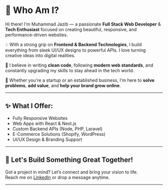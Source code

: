 # 🚀 Who Am I?

Hi there! I'm Muhammad Jazib — a passionate **Full Stack Web Developer** & **Tech Enthusiast** focused on creating beautiful, responsive, and performance-driven websites.  

💡 With a strong grip on **Frontend & Backend Technologies**, I build everything from sleek UI/UX designs to powerful APIs. I love turning creative ideas into digital realities.  

🧠 I believe in writing **clean code**, following **modern web standards**, and constantly upgrading my skills to stay ahead in the tech world.  

🎯 Whether you're a startup or an established business, I'm here to **solve problems**, **add value**, and **help your brand grow online**.  

---

## ✨ What I Offer:
- Fully Responsive Websites  
- Web Apps with React & Next.js  
- Custom Backend APIs (Node, PHP, Laravel)  
- E-Commerce Solutions (Shopify, WordPress)  
- UI/UX Design & Branding Support  

---

## 🤝 Let's Build Something Great Together!

Got a project in mind? Let’s connect and bring your vision to life.  
Reach me on [LinkedIn](https://linkedin.com/in/mdjazib) or drop a message anytime.

---

